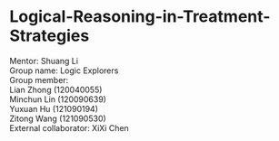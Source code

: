 # Logical-Reasoning-in-Treatment-Strategies
Mentor: Shuang Li <br />
Group name: Logic Explorers<br />
Group member: <br />
Lian Zhong (120040055) <br />
Minchun Lin (120090639) <br />
Yuxuan Hu (121090194) <br />
Zitong Wang (121090530) <br />
External collaborator: XiXi Chen <br />
